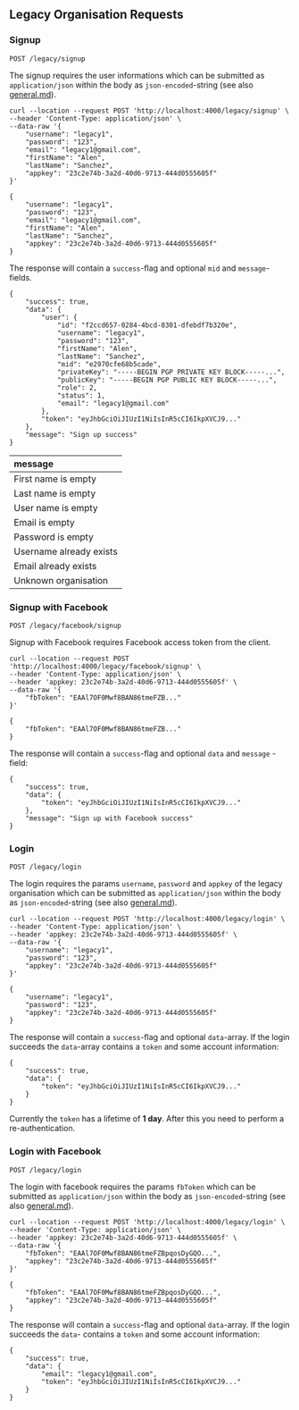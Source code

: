 ## Legacy Organisation Requests

### Signup
```
POST /legacy/signup
```

The signup requires the user informations which can be submitted as `application/json` within the body as `json-encoded`-string (see also [general.md](general.md)).

```
curl --location --request POST 'http://localhost:4000/legacy/signup' \
--header 'Content-Type: application/json' \
--data-raw '{
	"username": "legacy1",
    "password": "123",
    "email": "legacy1@gmail.com",
    "firstName": "Alen",
    "lastName": "Sanchez",
    "appkey": "23c2e74b-3a2d-40d6-9713-444d0555605f"
}'
```

```
{
	"username": "legacy1",
    "password": "123",
    "email": "legacy1@gmail.com",
    "firstName": "Alen",
    "lastName": "Sanchez",
    "appkey": "23c2e74b-3a2d-40d6-9713-444d0555605f"
}
```

The response will contain a `success`-flag and optional `mid` and `message`-fields.

```
{
    "success": true,
    "data": {
        "user": {
            "id": "f2ccd657-0284-4bcd-8301-dfebdf7b320e",
            "username": "legacy1",
            "password": "123",
            "firstName": "Alen",
            "lastName": "Sanchez",
            "mid": "e2970cfe68b5cade",
            "privateKey": "-----BEGIN PGP PRIVATE KEY BLOCK-----...",
            "publicKey": "-----BEGIN PGP PUBLIC KEY BLOCK-----...",
            "role": 2,
            "status": 1,
            "email": "legacy1@gmail.com"
        },
        "token": "eyJhbGciOiJIUzI1NiIsInR5cCI6IkpXVCJ9..."
    },
    "message": "Sign up success"
}
```

| **message**                     |
| :------------------------------ |
| First name is empty             |
| Last name is empty              |
| User name is empty              |
| Email is empty                  |
| Password is empty               |
| Username already exists         |
| Email already exists            |
| Unknown organisation            |

### Signup with Facebook
```
POST /legacy/facebook/signup
```

Signup with Facebook requires Facebook access token from the client.

```
curl --location --request POST 'http://localhost:4000/legacy/facebook/signup' \
--header 'Content-Type: application/json' \
--header 'appkey: 23c2e74b-3a2d-40d6-9713-444d0555605f' \
--data-raw '{
	"fbToken": "EAAl7OF0Mwf8BAN86tmeFZB..."
}'
```

```
{
    "fbToken": "EAAl7OF0Mwf8BAN86tmeFZB..."
}
```

The response will contain a `success`-flag and optional `data` and `message` -field:

```
{
    "success": true,
    "data": {
        "token": "eyJhbGciOiJIUzI1NiIsInR5cCI6IkpXVCJ9..."
    },
    "message": "Sign up with Facebook success"
}
```

### Login
```
POST /legacy/login
```

The login requires the params `username`, `password` and `appkey` of the legacy organisation which can be submitted as `application/json` within the body as `json-encoded`-string (see also [general.md](general.md)).

```
curl --location --request POST 'http://localhost:4000/legacy/login' \
--header 'Content-Type: application/json' \
--header 'appkey: 23c2e74b-3a2d-40d6-9713-444d0555605f' \
--data-raw '{
	"username": "legacy1",
	"password": "123",
	"appkey": "23c2e74b-3a2d-40d6-9713-444d0555605f"
}'
```

```
{
	"username": "legacy1",
	"password": "123",
	"appkey": "23c2e74b-3a2d-40d6-9713-444d0555605f"
}
```

The response will contain a `success`-flag and optional `data`-array. If the login succeeds the `data`-array contains a `token` and some account information:

```
{
    "success": true,
    "data": {
        "token": "eyJhbGciOiJIUzI1NiIsInR5cCI6IkpXVCJ9..."
    }
}
```

Currently the `token` has a lifetime of **1 day**. After this you need to perform a re-authentication.

### Login with Facebook

```
POST /legacy/login
```

The login with facebook requires the params `fbToken` which can be submitted as `application/json` within the body as `json-encoded`-string (see also [general.md](general.md)).

```
curl --location --request POST 'http://localhost:4000/legacy/login' \
--header 'Content-Type: application/json' \
--header 'appkey: 23c2e74b-3a2d-40d6-9713-444d0555605f' \
--data-raw '{
	"fbToken": "EAAl7OF0Mwf8BAN86tmeFZBpqosDyGQO...",
	"appkey": "23c2e74b-3a2d-40d6-9713-444d0555605f"
}'
```

```
{
	"fbToken": "EAAl7OF0Mwf8BAN86tmeFZBpqosDyGQO...",
	"appkey": "23c2e74b-3a2d-40d6-9713-444d0555605f"
}
```

The response will contain a `success`-flag and optional `data`-array. If the login succeeds the `data`- contains a `token` and some account information:

```
{
    "success": true,
    "data": {
        "email": "legacy1@gmail.com",
        "token": "eyJhbGciOiJIUzI1NiIsInR5cCI6IkpXVCJ9..."
    }
}
```
